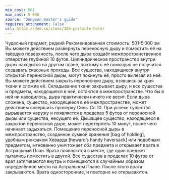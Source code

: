 ```yaml
---
min_cost: 501
max_cost: 5 000
source: "Dungeon master's guide"
requires_attunement: False
url: https://dnd.su/items/166-portable-hole/
---
```


Чудесный предмет, редкий
Рекомендованная стоимость: 501-5 000 зм
Вы можете действием развернуть переносную дыру и поместить её на твёрдую поверхность, после чего дыра создаёт межпространственное отверстие глубиной 10 футов. Цилиндрическое пространство внутри дыры находится на другом плане, поэтому с её помощью не получится создавать сквозные проходы. Все существа, находящиеся внутри открытой переносной дыры, могут покинуть её, просто вылезая из неё.
Вы можете действием закрыть переносную дыру, взявшись за края ткани и сложив её. Складывание ткани закрывает дыру, и все существа и предметы, находящиеся в ней, остаются в межпространстве. Что бы в ней ни находилось, дыра практически ничего не весит.
Если дыра сложена, существо, находящееся в её межпространстве, может действием совершить проверку Силы Сл 10. При успехе существо вырывается наружу и появляется в пределах 5 футов от переносной дыры или существа, несущего её. Дышащее существо, находящееся в закрытой переносной дыре, может перетерпеть 10 минут, после чего начинает задыхаться.
Помещение переносной дыры в межпространство, созданное сумкой хранения [bag of holding], удобным рюкзаком Хеварда [heward’s handy haversack] или подобным предметом, мгновенно уничтожает оба предмета и открывает врата в Астральный План. Врата появляются в месте, где один предмет пытались поместить в другой. Все существа в пределах 10 футов от врат затягиваются внутрь и помещаются в случайным образом определённое место на Астральном Плане. После этого врата закрываются. Врата односторонние, и повторно не открываются.